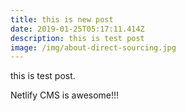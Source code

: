 ```yaml
---
title: this is new post
date: 2019-01-25T05:17:11.414Z
description: this is test post
image: /img/about-direct-sourcing.jpg
---
```

this is test post.

Netlify CMS   is  awesome!!!
